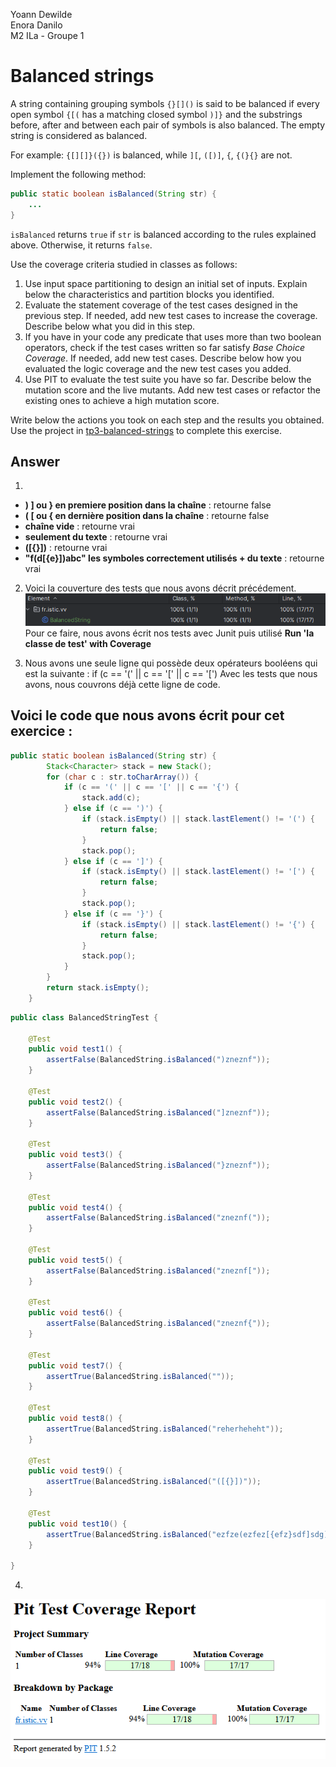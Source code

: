 Yoann Dewilde  
Enora Danilo  
M2 ILa - Groupe 1  

# Balanced strings

A string containing grouping symbols `{}[]()` is said to be balanced if every open symbol `{[(` has a matching closed symbol `)]}` and the substrings before, after and between each pair of symbols is also balanced. The empty string is considered as balanced.

For example: `{[][]}({})` is balanced, while `][`, `([)]`, `{`, `{(}{}` are not.

Implement the following method:

```java
public static boolean isBalanced(String str) {
    ...
}
```

`isBalanced` returns `true` if `str` is balanced according to the rules explained above. Otherwise, it returns `false`.

Use the coverage criteria studied in classes as follows:

1. Use input space partitioning to design an initial set of inputs. Explain below the characteristics and partition blocks you identified.
2. Evaluate the statement coverage of the test cases designed in the previous step. If needed, add new test cases to increase the coverage. Describe below what you did in this step.
3. If you have in your code any predicate that uses more than two boolean operators, check if the test cases written so far satisfy *Base Choice Coverage*. If needed, add new test cases. Describe below how you evaluated the logic coverage and the new test cases you added.
4. Use PIT to evaluate the test suite you have so far. Describe below the mutation score and the live mutants. Add new test cases or refactor the existing ones to achieve a high mutation score.

Write below the actions you took on each step and the results you obtained.
Use the project in [tp3-balanced-strings](../code/tp3-balanced-strings) to complete this exercise.

## Answer

1. 

- **) ] ou } en premiere position dans la chaîne** : retourne false
- **( [ ou { en dernière position dans la chaîne** : retourne false
- **chaîne vide** : retourne vrai
- **seulement du texte** : retourne vrai
- **([{}])** : retourne vrai
- **"f(d[{e}])abc" les symboles correctement utilisés + du texte** : retourne vrai

2. Voici la couverture des tests que nous avons décrit précédement.
![Alt text](image.png)  
Pour ce faire, nous avons écrit nos tests avec Junit puis utilisé **Run 'la classe de test' with Coverage**

3. Nous avons une seule ligne qui possède deux opérateurs booléens qui est la suivante : if (c == '(' || c == '[' || c == '[')
Avec les tests que nous avons, nous couvrons déjà cette ligne de code.
            

## Voici le code que nous avons écrit pour cet exercice :

```Java
public static boolean isBalanced(String str) {
        Stack<Character> stack = new Stack();
        for (char c : str.toCharArray()) {
            if (c == '(' || c == '[' || c == '{') {
                stack.add(c);
            } else if (c == ')') {
                if (stack.isEmpty() || stack.lastElement() != '(') {
                    return false;
                }
                stack.pop();
            } else if (c == ']') {
                if (stack.isEmpty() || stack.lastElement() != '[') {
                    return false;
                }
                stack.pop();
            } else if (c == '}') {
                if (stack.isEmpty() || stack.lastElement() != '{') {
                    return false;
                }
                stack.pop();
            }
        }
        return stack.isEmpty();
    }
```

```Java
public class BalancedStringTest {

    @Test
    public void test1() {
        assertFalse(BalancedString.isBalanced(")zneznf"));
    }

    @Test
    public void test2() {
        assertFalse(BalancedString.isBalanced("]zneznf"));
    }

    @Test
    public void test3() {
        assertFalse(BalancedString.isBalanced("}zneznf"));
    }

    @Test
    public void test4() {
        assertFalse(BalancedString.isBalanced("zneznf("));
    }

    @Test
    public void test5() {
        assertFalse(BalancedString.isBalanced("zneznf["));
    }

    @Test
    public void test6() {
        assertFalse(BalancedString.isBalanced("zneznf{"));
    }

    @Test
    public void test7() {
        assertTrue(BalancedString.isBalanced(""));
    }

    @Test
    public void test8() {
        assertTrue(BalancedString.isBalanced("reherheheht"));
    }

    @Test
    public void test9() {
        assertTrue(BalancedString.isBalanced("([{}])"));
    }

    @Test
    public void test10() {
        assertTrue(BalancedString.isBalanced("ezfze(ezfez[{efz}sdf]sdg)"));
    }

}
```

4. 
![Alt text](image-1.png)
